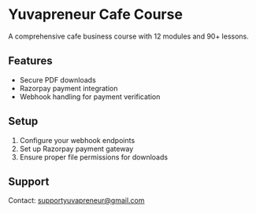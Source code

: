 # Yuvapreneur Cafe Course

A comprehensive cafe business course with 12 modules and 90+ lessons.

## Features
- Secure PDF downloads
- Razorpay payment integration
- Webhook handling for payment verification

## Setup
1. Configure your webhook endpoints
2. Set up Razorpay payment gateway
3. Ensure proper file permissions for downloads

## Support
Contact: supportyuvapreneur@gmail.com
